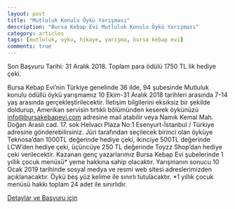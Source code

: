 ```yaml
---
layout: post
title: "Mutluluk Konulu Öykü Yarışması"
description: "Bursa Kebap Evi Mutluluk Konulu Öykü Yarışması"
category: articles
tags: [mutluluk, oyku, hikaye, yarışma, bursa kebap evi]
comments: true
---
```


Son Başvuru Tarihi: 31 Aralık 2018. Toplam para ödülü 1750 TL lik hediye çeki.

Bursa Kebap Evi’nin Türkiye genelinde 36 ilde, 94 şubesinde Mutluluk konulu ödüllü öykü yarışmamız 10 Ekim-31 Aralık 2018 tarihleri arasında 7-14 yaş arasında gerçekleştirilecektir. İletişim bilgilerini eksiksiz bir şekilde doldurup, Amerikan servisin tırtıklı bölümünden keserek öykünüzü info@bursakebapevi.com adresine mail atabilir veya Namık Kemal Mah. Doğan Araslı cad. 17. sok Helvacı Plaza No:1 Esenyurt-İstanbul / Türkiye adresine gönderebilirsiniz. Jüri tarafından seçilecek birinci olan öyküye Teknosa’dan 1000TL değerinde hediye çeki, ikinciye 500TL değerinde LCW’den hediye çeki, üçüncüye 250 TL değerinde Toyzz Shop’dan hediye çeki verilecektir. Kazanan genç yazarlarımız Bursa Kebap Evi şubelerinde 1 yıllık çocuk menüsü* yeme hakkına sahip olacaktır. Yarışmanın sonucu 10 Ocak 2019 tarihinde sosyal medya ve resmi web sitesi adreslerimizden açıklanacaktır. Öykü beş yüz kelime ile sınırlı tutulacaktır. *1 yıllık çocuk menüsü hakkı toplam 24 adet ile sınırlıdır.

[Detaylar ve Başvuru için](https://www.facebook.com/BursaKebapEvi/?ref=br_rs)